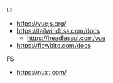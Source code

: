 
UI 
- https://vuejs.org/
- https://tailwindcss.com/docs
  - https://headlessui.com/vue
- https://flowbite.com/docs


FS
- https://nuxt.com/